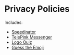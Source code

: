 # Privacy Policies

Includes:
* [Speedinator](https://david2410.github.io/Privacy-Policies/Speedinator.html)
* [TelePink Messenger](https://david2410.github.io/Privacy-Policies/TelePink.html)
* [Logo Quiz](https://david2410.github.io/Privacy-Policies/LogoQuiz.html)
* [Guess the Emoji](https://david2410.github.io/Privacy-Policies/GuesstheEmoji.html)
